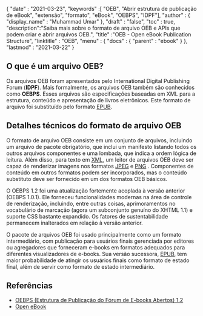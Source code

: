 {
  "date" : "2021-03-23",
  "keywords" :[ "OEB", "Abrir estrutura de publicação de eBook", "extensão", "formato", "eBook", "OEBPS", "IDPF"],
  "author" : {
    "display_name" : "Muhammad Umar"
},
  "draft" : "false",
  "toc" : true,
  "description":"Saiba mais sobre o formato de arquivo OEB e APIs que podem criar e abrir arquivos OEB.",
  "title" :"OEB - Open eBook Publication Structure",
  "linktitle" : "OEB",
  "menu" : {
    "docs" : {
      "parent" : "ebook"
}
},
  "lastmod" : "2021-03-22"
}

## O que é um arquivo OEB?

Os arquivos OEB foram apresentados pelo International Digital Publishing Forum (**IDPF**). Mais formalmente, os arquivos OEB também são conhecidos como **OEBPS**. Esses arquivos são especificações baseadas em XML para a estrutura, conteúdo e apresentação de livros eletrônicos. Este formato de arquivo foi substituído pelo formato [EPUB](/pt/ebook/epub/).

## Detalhes técnicos do formato de arquivo OEB

O formato de arquivo OEB consiste em um conjunto de arquivos, incluindo um arquivo de pacote obrigatório, que inclui um manifesto listando todos os outros arquivos componentes e uma lombada, que indica a ordem lógica de leitura. Além disso, para texto em [XML](/pt/web/xml/), um leitor de arquivos OEB deve ser capaz de renderizar imagens nos formatos [JPEG](/pt/image/jpeg/) e [PNG](/pt/image/png/) . Componentes de conteúdo em outros formatos podem ser incorporados, mas o conteúdo substituto deve ser fornecido em um dos formatos OEB básicos.

O OEBPS 1.2 foi uma atualização fortemente acoplada à versão anterior (OEBPS 1.0.1). Ele forneceu funcionalidades modernas na área de controle de renderização, incluindo, entre outras coisas, aprimoramentos no vocabulário de marcação (agora um subconjunto genuíno do XHTML 1.1) e suporte CSS bastante expandido. Os fatores de sustentabilidade permanecem inalterados em relação à versão anterior.
  

O pacote de arquivos OEB foi usado principalmente como um formato intermediário, com publicação para usuários finais gerenciada por editores ou agregadores que forneceram e-books em formatos adequados para diferentes visualizadores de e-books. Sua versão sucessora, [EPUB](/pt/ebook/epub/), tem maior probabilidade de atingir os usuários finais como formato de estado final, além de servir como formato de estado intermediário.

## Referências

* [OEBPS (Estrutura de Publicação do Fórum de E-books Abertos) 1.2](https://www.loc.gov/preservation/digital/formats/fdd/fdd000171.shtml)
* [Open eBook](https://en.wikipedia.org/wiki/Open_eBook)


